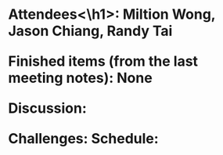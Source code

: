 <h1>Attendees<\h1>: Miltion Wong, Jason Chiang, Randy Tai

Finished items (from the last meeting notes):
None

Discussion:


Challenges:
Schedule:
